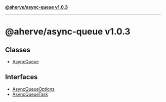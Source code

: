 [**@aherve/async-queue v1.0.3**](README.md)

***

# @aherve/async-queue v1.0.3

## Classes

- [AsyncQueue](classes/AsyncQueue.md)

## Interfaces

- [AsyncQueueOptions](interfaces/AsyncQueueOptions.md)
- [AsyncQueueTask](interfaces/AsyncQueueTask.md)
